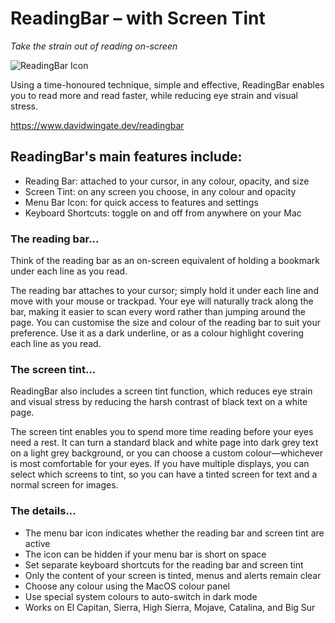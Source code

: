 # ReadingBar – with Screen Tint

*Take the strain out of reading on-screen*

![ReadingBar Icon](https://github.com/DavidWingate/ReadingBar/raw/main/icon_128x128.png)

Using a time-honoured technique, simple and effective, ReadingBar enables you to read more and read faster, while reducing eye strain and visual stress.

https://www.davidwingate.dev/readingbar

## ReadingBar's main features include:

- Reading Bar: attached to your cursor, in any colour, opacity, and size
- Screen Tint: on any screen you choose, in any colour and opacity
- Menu Bar Icon: for quick access to features and settings
- Keyboard Shortcuts: toggle on and off from anywhere on your Mac

### The reading bar...

Think of the reading bar as an on-screen equivalent of holding a bookmark under each line as you read.

The reading bar attaches to your cursor; simply hold it under each line and move with your mouse or trackpad. Your eye will naturally track along the bar, making it easier to scan every word rather than jumping around the page. You can customise the size and colour of the reading bar to suit your preference. Use it as a dark underline, or as a colour highlight covering each line as you read.

### The screen tint...

ReadingBar also includes a screen tint function, which reduces eye strain and visual stress by reducing the harsh contrast of black text on a white page.

The screen tint enables you to spend more time reading before your eyes need a rest. It can turn a standard black and white page into dark grey text on a light grey background, or you can choose a custom colour—whichever is most comfortable for your eyes. If you have multiple displays, you can select which screens to tint, so you can have a tinted screen for text and a normal screen for images.

### The details...

- The menu bar icon indicates whether the reading bar and screen tint are active
- The icon can be hidden if your menu bar is short on space
- Set separate keyboard shortcuts for the reading bar and screen tint
- Only the content of your screen is tinted, menus and alerts remain clear
- Choose any colour using the MacOS colour panel
- Use special system colours to auto-switch in dark mode
- Works on El Capitan, Sierra, High Sierra, Mojave, Catalina, and Big Sur

